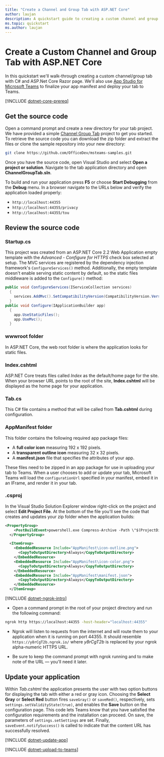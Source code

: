 ```yaml
---
title: "Create a Channel and Group Tab with ASP.NET Core" 
author: laujan
description: A quickstart guide to creating a custom channel and group tab with ASP.NET Core.
ms.topic: quickstart 
ms.author: laujan 
---
```

# Create a Custom Channel and Group Tab with ASP.NET Core

In this quickstart we'll walk-through creating a custom channel/group tab with C# and ASP.Net Core Razor page. We'll also use [App Studio for Microsoft Teams](~/concepts/build-and-test/app-studio-overview.md) to finalize your app manifest and deploy your tab to Teams.

[!INCLUDE [dotnet-core-prereq](~/includes/tabs/dotnet-core-prereq.md)]

## Get the source code

Open a command prompt and create a new directory for your tab project. We have provided a simple [Channel Group Tab](https://github.com/OfficeDev/msteams-samples/samples/dotnet/tabs/ChannelGroupTab) project to get you started. To retrieve the source code you can download the zip folder and extract the files or clone the sample repository into your new directory:

```bash
git clone https://github.com/OfficeDev/msteams-samples.git
```

Once you have the source code, open Visual Studio and select **Open a project or solution**. Navigate to the tab application directory and open **ChannelGroupTab.sln**.

To build and run your application press **F5** or choose **Start Debugging** from the **Debug** menu. In a browser navigate to the URLs below and verify the application loaded properly:

- `http://localhost:44355`
- `http://localhost:44355/privacy`
- `http://localhost:44355/tou`

## Review the source code

### Startup.cs

This project was created from an ASP.NET Core 2.2 Web Application empty template with the *Advanced - Configure for HTTPS* check box selected at setup. The MVC services are registered by the dependency injection framework's `ConfigureServices()` method. Additionally, the empty template doesn't enable serving static content by default, so the static files middleware is added to the `Configure()` method:

```csharp
public void ConfigureServices(IServiceCollection services)
  {
    services.AddMvc().SetCompatibilityVersion(CompatibilityVersion.Version_2_2);
  }
public void Configure(IApplicationBuilder app)
  {
    app.UseStaticFiles();
    app.UseMvc();
  }
```

### wwwroot folder

In ASP.NET Core, the web root folder is where the application looks for static files.

### Index.cshtml

ASP.NET Core treats files called *Index* as the default/home page for the site. When your browser URL points to the root of the site, **Index.cshtml** will be displayed as the home page for your application.

### Tab.cs

This C# file contains a method that will be called from **Tab.cshtml** during configuration.

### AppManifest folder

This folder contains the following required app package files:

- A **full color icon** measuring 192 x 192 pixels.
- A **transparent outline icon** measuring 32 x 32 pixels.
- A **manifest.json** file that specifies the attributes of your app.

These files need to be zipped in an app package for use in uploading your tab to Teams. When a user chooses to add or update your tab, Microsoft Teams will load the `configurationUrl` specified in your manifest, embed it in an IFrame, and render it in your tab.

### .csproj

In the Visual Studio Solution Explorer window right-click on the project and select **Edit Project File**. At the bottom of the file you'll see the code that creates and updates your zip folder when the application builds:

```xml
<PropertyGroup>
    <PostBuildEvent>powershell.exe Compress-Archive -Path \"$(ProjectDir)AppManifest\*\" -DestinationPath \"$(TargetDir)tab.zip\" -Force</PostBuildEvent>
  </PropertyGroup>

  <ItemGroup>
    <EmbeddedResource Include="AppManifest\icon-outline.png">
      <CopyToOutputDirectory>Always</CopyToOutputDirectory>
    </EmbeddedResource>
    <EmbeddedResource Include="AppManifest\icon-color.png">
      <CopyToOutputDirectory>Always</CopyToOutputDirectory>
    </EmbeddedResource>
    <EmbeddedResource Include="AppManifest\manifest.json">
      <CopyToOutputDirectory>Always</CopyToOutputDirectory>
    </EmbeddedResource>
  </ItemGroup>
```

[!INCLUDE [dotnet-ngrok-intro](~/includes/tabs/dotnet-ngrok-intro.md)]

- Open a command prompt in the root of your project directory and run the following command:

```bash
ngrok http https://localhost:44355 -host-header="localhost:44355"
```

- Ngrok will listen to requests from the internet and will route them to your application when it is running on port 44355. It should resemble `https://y8rCgT2b.ngrok.io/` where *y8rCgT2b* is replaced by your ngrok alpha-numeric HTTPS URL.

- Be sure to keep the command prompt with ngrok running and to make note of the URL — you'll need it later.

## Update your application

Within *Tab.cshtml* the application presents the user with two option buttons for displaying the tab with either a red or gray icon. Choosing the **Select Gray** or **Select Red** button fires `saveGray()` or `saveRed()`, respectively, sets `settings.setValidityState(true)`, and enables the **Save** button on the configuration page. This code lets Teams know that you have satisfied the configuration requirements and the installation can proceed. On save, the parameters of `settings.setSettings` are set. Finally, `saveEvent.notifySuccess()` is called to indicate that the content URL has successfully resolved.

[!INCLUDE [dotnet-update-app](~/includes/tabs/dotnet-update-chan-grp-app.md)]

[!INCLUDE [dotnet-upload-to-teams](~/includes/tabs/dotnet-upload-to-teams.md)]
